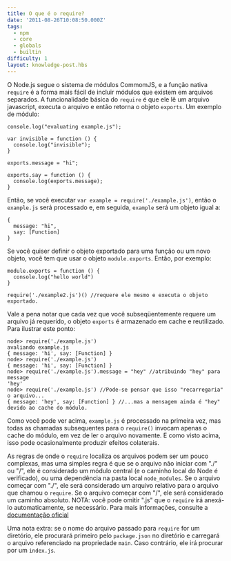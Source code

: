 ```yaml
---
title: O que é o require? 
date: '2011-08-26T10:08:50.000Z'
tags:
  - npm
  - core
  - globals
  - builtin
difficulty: 1
layout: knowledge-post.hbs
---
```


O Node.js segue o sistema de módulos CommomJS, e a função nativa `require` é a forma mais fácil de incluir módulos que existem em arquivos separados. A funcionalidade básica do `require` é que ele lê um arquivo javascript, executa o arquivo e então retorna o objeto `exports`. Um exemplo de módulo:

    console.log("evaluating example.js");

    var invisible = function () {
      console.log("invisible");
    }

    exports.message = "hi";

    exports.say = function () {
      console.log(exports.message);
    }

 Então, se você executar `var example = require('./example.js')`, então o `example.js` será processado e, em seguida, `example` será um objeto igual a:

    {
      message: "hi",
      say: [Function]
    }

Se você quiser definir o objeto exportado para uma função ou um novo objeto, você tem que usar o objeto `module.exports`. Então, por exemplo: 

    module.exports = function () {
      console.log("hello world")
    }

    require('./example2.js')() //requere ele mesmo e executa o objeto exportado.

Vale a pena notar que cada vez que você subseqüentemente requere um arquivo já requerido, o objeto `exports` é armazenado em cache e reutilizado. Para ilustrar este ponto:

    node> require('./example.js')
    avaliando example.js
    { message: 'hi', say: [Function] }
    node> require('./example.js')
    { message: 'hi', say: [Function] }
    node> require('./example.js').message = "hey" //atribuindo "hey" para message 
    'hey'
    node> require('./example.js') //Pode-se pensar que isso "recarregaria" o arquivo...
    { message: 'hey', say: [Function] } //...mas a mensagem ainda é "hey" devido ao cache do módulo.

Como você pode ver acima, `example.js` é processado na primeira vez, mas todas as chamadas subsequentes para o `require()` invocam apenas o cache do módulo, em vez de ler o arquivo novamente. E como visto acima, isso pode ocasionalmente produzir efeitos colaterais.

As regras de onde o `require` localiza os arquivos podem ser um pouco complexas, mas uma simples regra é que se o arquivo não iniciar com "./" ou "/", ele é considerado um módulo central (e o caminho local do Node é verificado), ou uma dependência na pasta local `node_modules`. Se o arquivo começar com "./", ele será considerado um arquivo relativo para o arquivo que chamou o `require`. Se o arquivo começar com "/", ele será considerado um caminho absoluto. 
NOTA: você pode omitir ".js" que o `require` irá anexá-lo automaticamente, se necessário. Para mais informações, consulte a [documentação oficial](https://nodejs.org/docs/v0.4.2/api/modules.htmll#all_Together...)

Uma nota extra: se o nome do arquivo passado para `require` for um diretório, ele procurará primeiro pelo `package.json` no diretório e carregará o arquivo referenciado na propriedade `main`. Caso contrário, ele irá procurar por um `index.js`.
